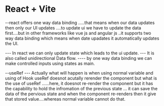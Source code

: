# React + Vite

--react offers one way data binding .....that means when our data updates then only our UI updates ....to update ui we have to update the data first....but in other frameworks like vue js and angular js ..it supports two way data binding which means when date upadates it automatically updates the UI.

---  In react we can only update state which leads to the ui update.
--- It is also called unidirectional Data flow.
---- by one way data binding we can make controlled inputs using states as main. 

--useRef
--- Actually what will happen is when using normal variable and using of Hook useRef doesnot acutally rerender the component but what is the use of useRef ......here, it doesnot re-render the component but it has the capability to hold the infromation of the previous state ... it can save the data of the pervious state and when the component re-renders then it give that stored value....whereas normal variable cannot do that.

